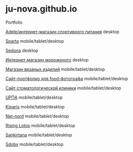 # ju-nova.github.io
Portfolio

[Adele/интернет-магазин спортивного питания](https://ju-nova.github.io/adele/ "Adele") desktop

[Sparta](https://junovasparta.github.io/spartak/ "Sparta")  mobile/tablet/desktop

[Sedona](https://ju-nova.github.io/sedona/ "Sedona") desktop
 
[Интернет-магазин мороженого](https://ju-nova.github.io/gllacy/ "Gllacy") desktop
 
[Магазин вязаных изделий](https://ju-nova.github.io/mishka/ "Mishka")  mobile/tablet/desktop
 
[Сайт-портфолио для food-фотографа](https://ju-nova.github.io/photo-portfolio/ "Photo")  mobile/tablet/desktop

[Сайт стоматологической клиники](https://ju-nova.github.io/dent/ "Dent")  mobile/tablet/desktop

[ЦРПА](https://ju-nova.github.io/crpa/ "CRPA")  mobile/tablet/desktop

[Kiparis](https://ju-nova.github.io/kiparis/ "Kiparis")  mobile/tablet/desktop

[Net-nord](https://ju-nova.github.io/net-nord/ "Net-nord")  mobile/tablet/desktop

[Rising Lotos](https://ju-nova.github.io/rising_lotos/ "Rising Lotos")  mobile/tablet/desktop

[Sankirtana](https://ju-nova.github.io/sankirtana/ "Sankirtana")  mobile/tablet/desktop

[Sdobs](https://ju-nova.github.io/sdobs/ "Sdobs")  mobile/tablet/desktop
